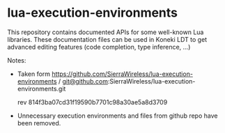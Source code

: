 lua-execution-environments
==========================

This repository contains documented APIs for some well-known Lua libraries.
These documentation files can be used in Koneki LDT to get advanced editing features (code completion, type inference, ...)

Notes:

 -   Taken form https://github.com/SierraWireless/lua-execution-environments / git@github.com:SierraWireless/lua-execution-environments.git
     
     rev 814f3ba07cd31f19590b7701c98a30ae5a8d3709
     
 -   Unnecessary execution environments and files from github repo have been removed.


